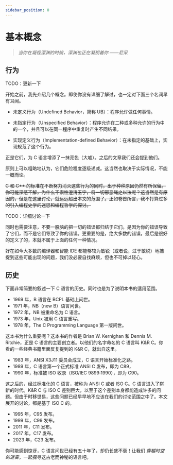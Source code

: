 ```yaml
---
sidebar_position: 0
---
```


# 基本概念

> _当你在凝视深渊的时候，深渊也正在凝视着你 ——尼采_

## 行为

TODO：更新一下

开始之前，我先介绍几个概念。即使你没有详细了解过，也一定对下面三个名词早有耳闻。

- 未定义行为（Undefined Behavior，简称 UB）：程序允许做任何事情。

- 未指定行为（Unspecified Behavior）：程序允许在二种或多种允许的行为中的一个，并且可以在同一程序中重复时产生不同结果。

- 实现定义行为（Implementation-defined Behavior）：在未指定的基础上，实现规范了这个行为。

正是它们，为 C 语言增添了一抹亮色（大嘘）。之后的文章我们还会提到他们。

原则上可以粗略地认为，它们危险程度逐级递减。这当然也取决于实际情况，不能一概而论。

~~C 和 C++ 的标准在不断努力消灭这些行为的同时，出于种种原因仍然有所保留。你可能深感不解，为什么不索性澄清玉宇，将一切邪恶绳之以法呢？这当然是有原因的，但是在这里讨论，就远远超出本文的范围了。正如卷首所言，我不打算过多的引入编程史学的迷思和编程哲学的探讨。~~

TODO：详细讨论一下

同时也需要注意，不要一股脑的把一切的错误都归结于它们。是因为你的错误导致了它们，而不是它们导致了你的错误。更重要的是，绝大多数的错误，最后是很好的定义了的，本就不属于上面的任何一种情况。

好在如今大多数的编译器和智能 IDE 都能够较为敏锐（或者说，过于敏锐）地捕捉到这些可能出现的问题，我们没必要自找麻烦，但也不可掉以轻心。

## 历史

下面非常简要的叙述一下 C 语言的历史。同时也是为了说明本书的适用范围。

- 1969 年，B 语言在 BCPL 基础上问世。
- 1971 年，NB（new B）语言问世。
- 1972 年，NB 被重命名为 C 语言。
- 1973 年，Unix 被用 C 语言重写。
- 1978 年，The C Programming Language 第一版问世。

这本书为什么重要呢？这本书的作者是 Brian W. Kernighan 和 Dennis M. Ritchie，正是 C 语言的主要创立者。以他们的名字命名的 C 语言叫 K&R C。你看的一些经典书籍里面反复提到的 K&R C，就出自这里。

- 1983 年，ANSI X3J11 委员会成立，C 语言开始标准化之路。
- 1989 年，C 语言第一个正式标准 ANSI C 发布，即为 C89，
- 1990 年，标准被 ISO 收录（ISO/IEC 9899:1990），即为 C90。

这之后的，经过标准化的 C 语言，被称为 ANSI C 或者 ISO C。C 语言进入了崭新的时代。K&R C 与 ISO C 差别巨大，以至于这个差别本身都能造成许多的问题。但由于时移世易，这些问题已经早早地不应该在我们的讨论范围之中了。本文展开的讨论，都是基于 ISO C 的。

- 1995 年，C95 发布。
- 1999 年，C99 发布。
- 2011 年，C11 发布。
- 2017 年，C17 发布。
- 2023 年，C23 发布。

你可能感到惊讶，C 语言问世已经有五十年了，却仍长盛不衰！让我们 _穿越时空的迷雾_，一起探寻这古老而神秘的语言吧。